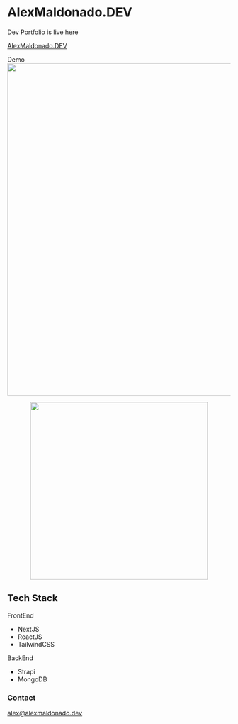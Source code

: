 # AlexMaldonado.DEV

Dev Portfolio is live here

[AlexMaldonado.DEV](https://www.alexmaldonado.dev)

Demo
<img src="demo/desktop-portfolio.gif" width="750">

<div align="center">
<img src="demo/mobile-portfolio.gif" width="400">
</div>

## Tech Stack

FrontEnd

- NextJS
- ReactJS
- TailwindCSS

BackEnd

- Strapi
- MongoDB

### Contact

alex@alexmaldonado.dev
